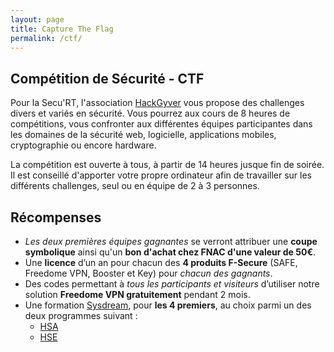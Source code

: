 ```yaml
---
layout: page
title: Capture The Flag
permalink: /ctf/
---
```


## Compétition de Sécurité - CTF

Pour la Secu'RT, l'association [HackGyver]( http://hackgyver.fr ) vous propose des challenges divers et variés en
sécurité. Vous pourrez aux cours de 8 heures de compétitions, vous confronter aux différentes équipes participantes
dans les domaines de la sécurité web, logicielle, applications mobiles, cryptographie ou encore hardware.

La compétition est ouverte à tous, à partir de 14 heures jusque fin de soirée. Il est conseillé d'apporter votre propre
ordinateur afin de travailler sur les différents challenges, seul ou en équipe de 2 à 3 personnes.

Récompenses
-----------

* *Les deux premières équipes gagnantes* se verront attribuer une **coupe symbolique** ainsi qu'un **bon d'achat chez FNAC d'une valeur de 50€**.
* Une **licence** d’un an pour chacun des **4 produits F-Secure** (SAFE, Freedome VPN, Booster et Key) pour *chacun des gagnants*.
* Des codes permettant à *tous les participants et visiteurs* d’utiliser notre solution **Freedome VPN gratuitement** pendant 2 mois.
* Une formation [Sysdream](https://www.sysdream.com), pour **les 4 premiers**, au choix parmi un des deux programmes suivant : 
	* [HSA](https://www.sysdream.com/formations/securite-offensive-ethical-hacking/hacking-securite-avance-v6/)
	* [HSE](https://www.sysdream.com/formations/securite-offensive-ethical-hacking/hacking-securite-expert-v4/)